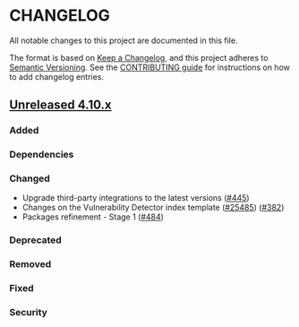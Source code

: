 # CHANGELOG
All notable changes to this project are documented in this file.

The format is based on [Keep a Changelog](https://keepachangelog.com/en/1.0.0/), and this project adheres to [Semantic Versioning](https://semver.org/spec/v2.0.0.html). See the [CONTRIBUTING guide](./CONTRIBUTING.md#Changelog) for instructions on how to add changelog entries.

## [Unreleased 4.10.x]
### Added

### Dependencies

### Changed
- Upgrade third-party integrations to the latest versions ([#445](https://github.com/wazuh/wazuh-indexer/issues/445))
- Changes on the Vulnerability Detector index template ([#25485](https://github.com/wazuh/wazuh/issues/25485)) ([#382](https://github.com/wazuh/wazuh-indexer/issues/382))
- Packages refinement - Stage 1 ([#484](https://github.com/wazuh/wazuh-indexer/issues/484))

### Deprecated

### Removed

### Fixed

### Security


[Unreleased 4.10.x]: https://github.com/wazuh/wazuh-indexer/compare/b39a219a318a2b9101fa146eb195192a945963d7...4.10.0
